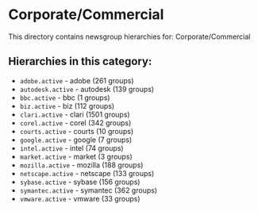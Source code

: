 # Corporate/Commercial

This directory contains newsgroup hierarchies for: Corporate/Commercial

## Hierarchies in this category:

- `adobe.active` - adobe (261 groups)
- `autodesk.active` - autodesk (139 groups)
- `bbc.active` - bbc (1 groups)
- `biz.active` - biz (112 groups)
- `clari.active` - clari (1501 groups)
- `corel.active` - corel (342 groups)
- `courts.active` - courts (10 groups)
- `google.active` - google (7 groups)
- `intel.active` - intel (74 groups)
- `market.active` - market (3 groups)
- `mozilla.active` - mozilla (188 groups)
- `netscape.active` - netscape (133 groups)
- `sybase.active` - sybase (156 groups)
- `symantec.active` - symantec (362 groups)
- `vmware.active` - vmware (33 groups)
